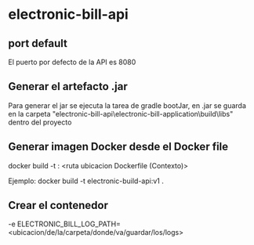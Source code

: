 # electronic-bill-api 

## port default
El puerto por defecto de la API es 8080

## Generar el artefacto .jar

Para generar el jar se ejecuta la tarea de gradle bootJar, en .jar se guarda en la carpeta
"electronic-bill-api\electronic-bill-application\build\libs" dentro del proyecto

## Generar imagen Docker desde el Docker file

docker build -t <nombre imagen>:<version> <ruta ubicacion Dockerfile (Contexto)>

Ejemplo:
    docker build -t electronic-build-api:v1 .

## Crear el contenedor

-e ELECTRONIC_BILL_LOG_PATH=<ubicacion/de/la/carpeta/donde/va/guardar/los/logs>
